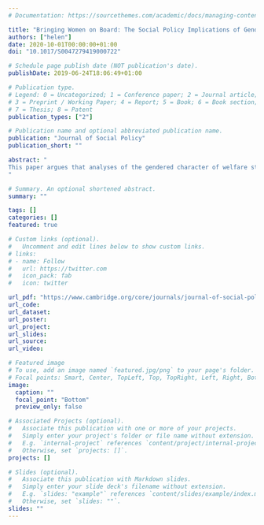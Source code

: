 ```yaml
---
# Documentation: https://sourcethemes.com/academic/docs/managing-content/

title: "Bringing Women on Board: The Social Policy Implications of Gender Diversity in Top Jobs."
authors: ["helen"]
date: 2020-10-01T00:00:00+01:00
doi: "10.1017/S0047279419000722"

# Schedule page publish date (NOT publication's date).
publishDate: 2019-06-24T18:06:49+01:00

# Publication type.
# Legend: 0 = Uncategorized; 1 = Conference paper; 2 = Journal article;
# 3 = Preprint / Working Paper; 4 = Report; 5 = Book; 6 = Book section;
# 7 = Thesis; 8 = Patent
publication_types: ["2"]

# Publication name and optional abbreviated publication name.
publication: "Journal of Social Policy"
publication_short: ""

abstract: "
This paper argues that analyses of the gendered character of welfare states should be broadened to include women’s share of board and executive roles, as well as the affirmative-action policies (e.g. gender boardroom quotas) that help to overcome the gender stereotypes (e.g. women are ‘nice’, men are ‘assertive’) and opaque selection procedures at the root of this. Such indicators may seem beyond the remit of social policy analysis, which is concerned foremost with the analysis of ‘social risk’. However, drawing on evidence from across multiple disciplines, this paper argues that achieving a ‘critical mass’ of women in board and executive positions can bring women’s issues onto companies’ agendas and lead to the adoption of female-friendly practices, policies, and cultures at the firm level. Crucially, these practices, policies, and cultures can help to reduce the incidence of gendered social risks (employment/care conflicts, economic dependence on a partner) and sexual harassment among women at lower levels of the labour market. Thus, the paper highlights another dimension to the social-regulatory function of welfare states which has to date been overlooked, namely legislative requirements on companies to achieve gender diversity in their leadership structures.
"

# Summary. An optional shortened abstract.
summary: ""

tags: []
categories: []
featured: true

# Custom links (optional).
#   Uncomment and edit lines below to show custom links.
# links:
# - name: Follow
#   url: https://twitter.com
#   icon_pack: fab
#   icon: twitter

url_pdf: "https://www.cambridge.org/core/journals/journal-of-social-policy/article/bringing-women-on-board-the-social-policy-implications-of-gender-diversity-in-top-jobs/59FE25C7DD363901F07AE089B79BFA2D#"
url_code:
url_dataset:
url_poster:
url_project:
url_slides:
url_source:
url_video:

# Featured image
# To use, add an image named `featured.jpg/png` to your page's folder. 
# Focal points: Smart, Center, TopLeft, Top, TopRight, Left, Right, BottomLeft, Bottom, BottomRight.
image:
  caption: ""
  focal_point: "Bottom"
  preview_only: false

# Associated Projects (optional).
#   Associate this publication with one or more of your projects.
#   Simply enter your project's folder or file name without extension.
#   E.g. `internal-project` references `content/project/internal-project/index.md`.
#   Otherwise, set `projects: []`.
projects: []

# Slides (optional).
#   Associate this publication with Markdown slides.
#   Simply enter your slide deck's filename without extension.
#   E.g. `slides: "example"` references `content/slides/example/index.md`.
#   Otherwise, set `slides: ""`.
slides: ""
---
```

